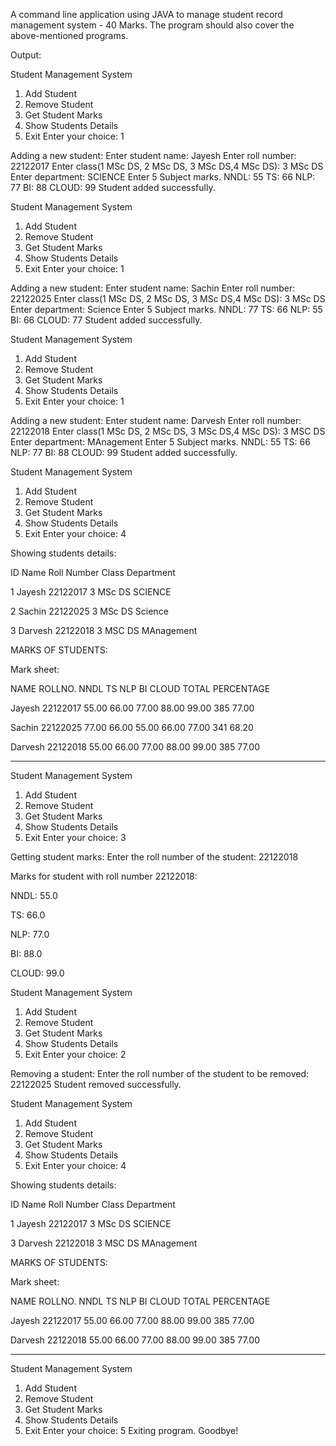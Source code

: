 A command line application using JAVA to manage student record management system - 40 Marks. The program should also cover the above-mentioned programs.

Output:

Student Management System
1. Add Student
2. Remove Student
3. Get Student Marks
4. Show Students Details
5. Exit
Enter your choice: 1

Adding a new student:
Enter student name: Jayesh
Enter roll number: 22122017
Enter class(1 MSc DS, 2 MSc DS, 3 MSc DS,4 MSc DS): 3 MSc DS
Enter department: SCIENCE
Enter 5 Subject marks.
NNDL: 55
TS: 66
NLP: 77
BI: 88
CLOUD: 99
Student added successfully.

Student Management System
1. Add Student
2. Remove Student
3. Get Student Marks
4. Show Students Details
5. Exit
Enter your choice: 1

Adding a new student:
Enter student name: Sachin
Enter roll number: 22122025
Enter class(1 MSc DS, 2 MSc DS, 3 MSc DS,4 MSc DS): 3 MSc DS
Enter department: Science
Enter 5 Subject marks.
NNDL: 77
TS: 66
NLP: 55
BI: 66
CLOUD: 77
Student added successfully.

Student Management System
1. Add Student
2. Remove Student
3. Get Student Marks
4. Show Students Details
5. Exit
Enter your choice: 1

Adding a new student:
Enter student name: Darvesh
Enter roll number: 22122018
Enter class(1 MSc DS, 2 MSc DS, 3 MSc DS,4 MSc DS): 3 MSC DS
Enter department: MAnagement
Enter 5 Subject marks.
NNDL: 55
TS: 66
NLP: 77
BI: 88
CLOUD: 99
Student added successfully.

Student Management System
1. Add Student
2. Remove Student
3. Get Student Marks
4. Show Students Details
5. Exit
Enter your choice: 4

Showing students details:

ID  Name          Roll Number Class    Department

1   Jayesh        22122017    3 MSc DS SCIENCE

2   Sachin        22122025    3 MSc DS Science

3   Darvesh       22122018    3 MSC DS MAnagement


MARKS OF STUDENTS:

Mark sheet:

NAME          ROLLNO.   NNDL  TS    NLP   BI    CLOUD TOTAL  PERCENTAGE

Jayesh        22122017  55.00 66.00 77.00 88.00 99.00 385    77.00

Sachin        22122025  77.00 66.00 55.00 66.00 77.00 341    68.20

Darvesh       22122018  55.00 66.00 77.00 88.00 99.00 385    77.00

------------------------------

Student Management System
1. Add Student
2. Remove Student
3. Get Student Marks
4. Show Students Details
5. Exit
Enter your choice: 3

Getting student marks:
Enter the roll number of the student: 22122018

Marks for student with roll number 22122018:

NNDL: 55.0

TS: 66.0

NLP: 77.0

BI: 88.0

CLOUD: 99.0

Student Management System
1. Add Student
2. Remove Student
3. Get Student Marks
4. Show Students Details
5. Exit
Enter your choice: 2

Removing a student:
Enter the roll number of the student to be removed: 22122025
Student removed successfully.

Student Management System
1. Add Student
2. Remove Student
3. Get Student Marks
4. Show Students Details
5. Exit
Enter your choice: 4

Showing students details:

ID  Name          Roll Number Class    Department

1   Jayesh        22122017    3 MSc DS SCIENCE

3   Darvesh       22122018    3 MSC DS MAnagement


MARKS OF STUDENTS:

Mark sheet:

NAME          ROLLNO.   NNDL  TS    NLP   BI    CLOUD TOTAL  PERCENTAGE

Jayesh        22122017  55.00 66.00 77.00 88.00 99.00 385    77.00

Darvesh       22122018  55.00 66.00 77.00 88.00 99.00 385    77.00

------------------------------

Student Management System
1. Add Student
2. Remove Student
3. Get Student Marks
4. Show Students Details
5. Exit
Enter your choice: 5
Exiting program. Goodbye!
